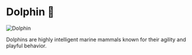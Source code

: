 # Dolphin :dolphin: 
 
![Dolphin](https://upload.wikimedia.org/wikipedia/commons/a/a9/Dolphin_Encounter-9563.jpg) 
 
Dolphins are highly intelligent marine mammals known for their agility and playful behavior. 
